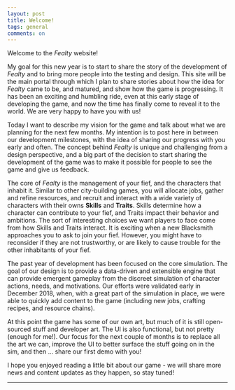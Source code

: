 ```yaml
---
layout: post
title: Welcome!
tags: general
comments: on
---
```


Welcome to the *Fealty* website!

My goal for this new year is to start to share the story of the development of *Fealty* and to bring more people into the testing and design. This site will be the main portal through which I plan to share stories about how the idea for *Fealty* came to be, and matured, and show how the game is progressing. It has been an exciting and humbling ride, even at this early stage of developing the game, and now the time has finally come to reveal it to the world. We are very happy to have you with us!

Today I want to describe my vision for the game and talk about what we are planning for the next few months. My intention is to post here in between our development milestones, with the idea of sharing our progress with you early and often. The concept behind *Fealty* is unique and challenging from a design perspective, and a big part of the decision to start sharing the development of the game was to make it possible for people to see the game and give us feedback.

The core of *Fealty* is the management of your fief, and the characters that inhabit it. Similar to other city-building games, you will allocate jobs, gather and refine resources, and recruit and interact with a wide variety of characters with their owns **Skills** and **Traits**.  Skills determine how a character can contribute to your fief, and Traits impact their behavior and ambitions. The sort of interesting choices we want players to face come from how Skills and Traits interact. It is exciting when a new Blacksmith approaches you to ask to join your fief. However, you might have to reconsider if they are not trustworthy, or are likely to cause trouble for the other inhabitants of your fief.

The past year of development has been focused on the core simulation. The goal of our design is to provide a data-driven and extensible engine that can provide emergent gameplay from the discreet simulation of character actions, needs, and motivations. Our efforts were validated early in December 2018, when, with a great part of the simulation in place, we were able to quickly add content to the game (including new jobs, crafting recipes, and resource chains).

At this point the game has some of our own art, but much of it is still open-sourced stuff and developer art. The UI is also functional, but not pretty (enough for me!). Our focus for the next couple of months is to replace all the art we can, improve the UI to better surface the stuff going on in the sim, and then ... share our first demo with you!

I hope you enjoyed reading a little bit about our game - we will share more news and content updates as they happen, so stay tuned!

---
